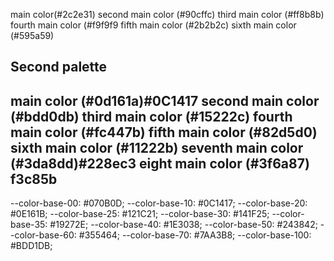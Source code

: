 main color(#2c2e31)
second main color (#90cffc)
third main color (#ff8b8b)
fourth main color (#f9f9f9
fifth main color (#2b2b2c)
sixth main color (#595a59)


## Second palette
main color (#0d161a)#0C1417
second main color (#bdd0db)
third main color (#15222c)
fourth main color (#fc447b)
fifth main color (#82d5d0)
sixth main color (#11222b)
seventh main color (#3da8dd)#228ec3
eight main color (#3f6a87)
f3c85b
----------------------
--color-base-00:                       #070B0D;
--color-base-10:                       #0C1417;
--color-base-20:                       #0E161B;
--color-base-25:                       #121C21;
--color-base-30:                       #141F25;
--color-base-35:                       #19272E;
--color-base-40:                       #1E3038;
--color-base-50:                       #243842;
--color-base-60:                       #355464;
--color-base-70:                       #7AA3B8;
--color-base-100:                      #BDD1DB;
